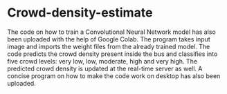 # Crowd-density-estimate
 The code on how to train a Convolutional Neural Network model has also been uploaded with the help of Google Colab.
The program takes input image and imports the weight files from the already trained model. 
The code predicts the crowd density present inside the bus and classifies into five crowd levels: very low, low, moderate, high and very high.
The predicted crowd density is updated at the real-time server as well.
A concise program on how to make the code work on desktop has also been uploaded.
